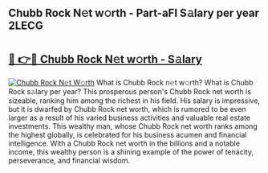 ## Chubb Rock N𝚎t w𝚘rth - Part-aFI S𝚊lary per year 2LECG

# <h2><a href="http://gc2hh9.nevu.top/?p=Chubb+Rock">🔗 👉🔴 Chubb Rock N𝚎t w𝚘rth - S𝚊lary</a></h2>

[![Chubb Rock N𝚎t W𝚘rth](https://i.imgur.com/Oavwk0R.jpeg)](http://gc2hh9.nevu.top/?p=Chubb+Rock)
What is Chubb Rock n𝚎t w𝚘rth? What is Chubb Rock s𝚊lary per year?
This prosperous person's Chubb Rock net worth is sizeable, ranking him among the richest in his field. His salary is impressive, but it is dwarfed by Chubb Rock net worth, which is rumored to be even larger as a result of his varied business activities and valuable real estate investments. This wealthy man, whose Chubb Rock net worth ranks among the highest globally, is celebrated for his business acumen and financial intelligence. With a Chubb Rock net worth in the billions and a notable income, this wealthy person is a shining example of the power of tenacity, perseverance, and financial wisdom.
